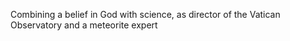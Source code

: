 Combining a belief in God with science, as director of the Vatican Observatory and a meteorite expert